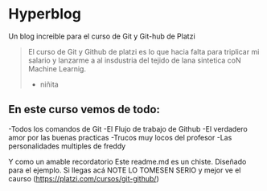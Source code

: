 # Hyperblog
Un blog increible para el curso de Git y Git-hub de Platzi

>El curso  de Git y Github de platzi es lo que hacia falta  para triplicar mi salario y lanzarme a al insdustria del tejido de lana sintetica coN Machine Learnig.
> - niñita

## En este curso vemos de todo:
-Todos los comandos de Git
-El Flujo de trabajo de Github
-El verdadero amor por las buenas practicas
-Trucos muy locos del profesor
-Las personalidades multiples de freddy

Y como un amable recordatorio Este readme.md es un chiste. Diseñado para el ejemplo. Si llegas acá NOTE LO TOMESEN SERIO y mejor ve el caurso (https://platzi.com/cursos/git-github/)    
